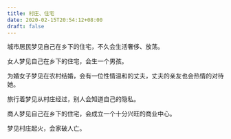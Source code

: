 ```yaml
---
title: 村庄、住宅
date: 2020-02-15T20:54:12+08:00
draft: false
---
```


城市居民梦见自己在乡下的住宅，不久会生活奢侈、放荡。


女人梦见自己在乡下的住宅，会生一个男孩。


为婚女子梦见在农村结婚，会有一位性情温和的丈夫，丈夫的亲友也会热情的对待她。


旅行着梦见从村庄经过，别人会知道自己的隐私。


商人梦见自己在乡下的住宅，会成立一个十分兴旺的商业中心。


梦见村庄起火，会家破人亡。

